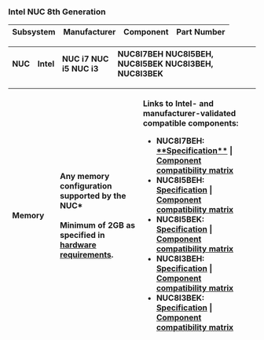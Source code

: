 ### Intel NUC 8th Generation

| Subsystem | Manufacturer | Component | Part Number |
| :--- | :--- | :--- | :--- |


| NUC | Intel | NUC i7 NUC i5 NUC i3 | NUC8I7BEH NUC8I5BEH, NUC8I5BEK NUC8I3BEH, NUC8I3BEK |
| :--- | :--- | :--- | :--- |


<table>
  <thead>
    <tr>
      <th style="text-align:left">Memory</th>
      <th style="text-align:left"></th>
      <th style="text-align:left">Any memory configuration supported by the NUC*
        <br />
        <br />Minimum of 2GB as specified in <a href="https://success.thousandeyes.com/PublicArticlePage?articleIdParam=kA044000000LB2uCAG_Enterprise-Agent-Hardware-Requirements">hardware requirements</a>.</th>
      <th
      style="text-align:left">
        <p>Links to Intel- and manufacturer-validated compatible components:</p>
        <ul>
          <li>NUC8I7BEH: <a href="https://www.intel.com/content/www/us/en/products/boards-kits/nuc/kits/nuc8i7beh.html">**Specification**</a> |
            <a
            href="http://compatibleproducts.intel.com/ProductDetails?EPMID=126140">Component compatibility matrix</a>
          </li>
          <li>NUC8I5BEH: <a href="https://www.intel.com/content/www/us/en/products/boards-kits/nuc/kits/nuc8i5beh.html">Specification</a> |
            <a
            href="http://compatibleproducts.intel.com/ProductDetails?EPMID=126148">Component compatibility matrix</a>
          </li>
          <li>NUC8I5BEK: <a href="https://www.intel.com/content/www/us/en/products/boards-kits/nuc/kits/nuc8i5bek.html">Specification</a> |
            <a
            href="http://compatibleproducts.intel.com/ProductDetails?EPMID=126147">Component compatibility matrix</a>
          </li>
          <li>NUC8I3BEH: <a href="https://www.intel.com/content/www/us/en/products/boards-kits/nuc/kits/nuc8i3beh.html">Specification</a> |
            <a
            href="http://compatibleproducts.intel.com/ProductDetails?EPMID=126150">Component compatibility matrix</a>
          </li>
          <li>NUC8I3BEK: <a href="https://www.intel.com/content/www/us/en/products/boards-kits/nuc/kits/nuc8i3bek.html">Specification</a> |
            <a
            href="http://compatibleproducts.intel.com/ProductDetails?EPMID=126149">Component compatibility matrix</a>
          </li>
        </ul>
        </th>
    </tr>
  </thead>
  <tbody></tbody>
</table>
